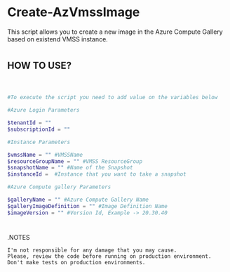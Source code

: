 # Create-AzVmssImage

This script allows you to create a new image in the Azure Compute Gallery based on existend VMSS instance.

#
## HOW TO USE?
#

```powershell

#To execute the script you need to add value on the variables below

#Azure Login Parameters

$tenantId = ""
$subscriptionId = ""

#Instance Parameters

$vmssName = "" #VMSSName
$resourceGroupName = "" #VMSS ResourceGroup
$snapshotName = "" #Name of the Snapshot
$instanceId =  #Instance that you want to take a snapshot

#Azure Compute gallery Parameters

$galleryName = "" #Azure Compute Gallery Name
$galleryImageDefinition = "" #Image Definition Name
$imageVersion = "" #Version Id, Example -> 20.30.40
```

#
.NOTES

    I'm not responsible for any damage that you may cause.
    Please, review the code before running on production environment.
    Don't make tests on production environments.